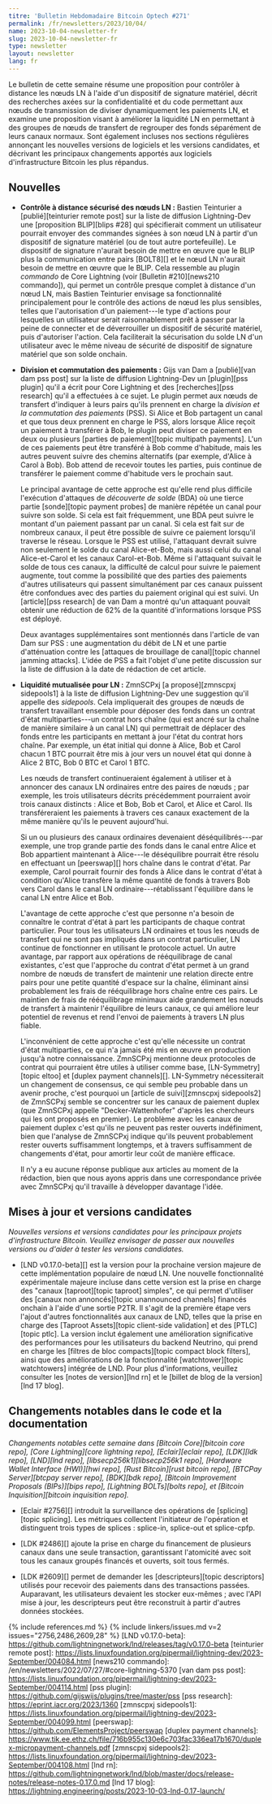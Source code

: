 ```yaml
---
titre: 'Bulletin Hebdomadaire Bitcoin Optech #271'
permalink: /fr/newsletters/2023/10/04/
name: 2023-10-04-newsletter-fr
slug: 2023-10-04-newsletter-fr
type: newsletter
layout: newsletter
lang: fr
---
```

Le bulletin de cette semaine résume une proposition pour contrôler à distance les nœuds LN à l'aide d'un dispositif de signature matériel,
décrit des recherches axées sur la confidentialité et du code permettant aux nœuds de transmission de diviser dynamiquement les paiements
LN, et examine une proposition visant à améliorer la liquidité LN en permettant à des groupes de nœuds de transfert de regrouper des
fonds séparément de leurs canaux normaux. Sont également incluses nos sections régulières annonçant les
nouvelles versions de logiciels et les versions candidates, et décrivant les principaux changements apportés aux logiciels
d'infrastructure Bitcoin les plus répandus.

## Nouvelles

- **Contrôle à distance sécurisé des nœuds LN :** Bastien Teinturier a [publié][teinturier remote post] sur la liste de diffusion
  Lightning-Dev une [proposition BLIP][blips #28] qui spécifierait comment un utilisateur pourrait envoyer des commandes signées à son
  nœud LN à partir d'un dispositif de signature matériel (ou de tout autre portefeuille). Le dispositif de signature n'aurait besoin de
  mettre en œuvre que le BLIP plus la communication entre pairs [BOLT8][] et le nœud LN n'aurait besoin de mettre en œuvre que le BLIP.
  Cela ressemble au plugin _commando_ de Core Lightning (voir [Bulletin #210][news210 commando]), qui permet un contrôle presque complet
  à distance d'un nœud LN, mais Bastien Teinturier envisage sa fonctionnalité principalement pour le contrôle des actions de nœud les plus
  sensibles, telles que l'autorisation d'un paiement---le type d'actions pour lesquelles un utilisateur serait raisonnablement prêt à
  passer par la peine de connecter et de déverrouiller un dispositif de sécurité matériel, puis d'autoriser l'action. Cela faciliterait
  la sécurisation du solde LN d'un utilisateur avec le même niveau de sécurité de dispositif de signature matériel que son solde onchain.

- **Division et commutation des paiements :** Gijs van Dam a [publié][van dam pss post] sur la liste de diffusion Lightning-Dev un
  [plugin][pss plugin] qu'il a écrit pour Core Lightning et des [recherches][pss research] qu'il a effectuées à ce sujet. Le plugin
  permet aux nœuds de transfert d'indiquer à leurs pairs qu'ils prennent en charge la _division et la commutation des paiements_ (PSS).
  Si Alice et Bob partagent un canal et que tous deux prennent en charge le PSS, alors lorsque Alice reçoit un paiement à transférer
  à Bob, le plugin peut diviser ce paiement en deux ou plusieurs [parties de paiement][topic multipath payments]. L'un de ces paiements
  peut être transféré à Bob comme d'habitude, mais les autres peuvent suivre des chemins alternatifs (par exemple, d'Alice à Carol à Bob).
  Bob attend de recevoir toutes les parties, puis continue de transférer le paiement comme d'habitude vers le prochain saut.

     Le principal avantage de cette approche est qu'elle rend plus difficile l'exécution d'attaques de _découverte de solde_ (BDA) où
     une tierce partie [sonde][topic payment probes] de manière répétée un canal pour suivre son solde. Si cela est fait fréquemment,
     une BDA peut suivre le montant d'un paiement passant par un canal. Si cela est fait sur de nombreux canaux, il peut être possible
     de suivre ce paiement lorsqu'il traverse le réseau. Lorsque le PSS est utilisé, l'attaquant devrait suivre non seulement le solde
     du canal Alice-et-Bob, mais aussi celui du canal Alice-et-Carol et les canaux Carol-et-Bob. Même si l'attaquant suivait le solde de
     tous ces canaux, la difficulté de calcul pour suivre le paiement augmente, tout comme la possibilité que des parties des paiements
     d'autres utilisateurs qui passent simultanément par ces canaux puissent être confondues avec des parties du paiement original qui
     est suivi. Un [article][pss research] de van Dam a montré qu'un attaquant pouvait obtenir
     une réduction de 62% de la quantité d'informations lorsque PSS est déployé.

     Deux avantages supplémentaires sont mentionnés dans l'article de van Dam sur PSS :
     une augmentation du débit de LN et une partie d'atténuation contre les [attaques de brouillage de canal][topic channel
     jamming attacks]. L'idée de PSS a fait l'objet d'une petite discussion sur la liste de diffusion à la date de rédaction de cet
     article.

- **Liquidité mutualisée pour LN :** ZmnSCPxj [a proposé][zmnscpxj sidepools1] à la liste de diffusion Lightning-Dev une suggestion
  qu'il appelle des _sidepools_. Cela impliquerait des groupes de nœuds de transfert travaillant ensemble pour déposer des fonds dans
  un contrat d'état multiparties---un contrat hors chaîne (qui est ancré sur la chaîne de manière similaire à un canal LN) qui permettrait
  de déplacer des fonds entre les participants en mettant à jour l'état du contrat hors chaîne. Par exemple, un état initial qui donne
  à Alice, Bob et Carol chacun 1 BTC pourrait être mis à jour vers un nouvel état qui donne à Alice 2 BTC, Bob 0 BTC et Carol 1 BTC.

     Les nœuds de transfert continueraient également à utiliser et à annoncer des canaux LN ordinaires entre des paires de nœuds ;
     par exemple, les trois utilisateurs décrits précédemment pourraient avoir trois canaux distincts : Alice et Bob, Bob et Carol, et
     Alice et Carol. Ils transféreraient les paiements à travers ces canaux exactement de la même manière qu'ils le peuvent aujourd'hui.

     Si un ou plusieurs des canaux ordinaires devenaient déséquilibrés---par exemple, une trop grande partie des fonds dans le canal
     entre Alice et Bob appartient maintenant à Alice---le déséquilibre pourrait être résolu en effectuant un [peerswap][] hors chaîne
     dans le contrat d'état. Par exemple, Carol pourrait fournir des fonds à Alice dans le contrat d'état à condition qu'Alice transfère
     la même quantité de fonds à travers Bob vers Carol dans le canal LN ordinaire---rétablissant l'équilibre dans le canal LN entre
     Alice et Bob.

     L'avantage de cette approche c'est que personne n'a besoin de connaître le contrat d'état à part les participants de chaque contrat
     particulier. Pour tous les utilisateurs LN ordinaires et tous les nœuds de transfert qui ne sont pas impliqués dans un contrat
     particulier, LN continue de fonctionner en utilisant le protocole actuel. Un autre avantage, par rapport aux opérations de
     rééquilibrage de canal existantes, c'est que l'approche du contrat d'état permet à un grand nombre de nœuds de transfert de
     maintenir une relation directe entre pairs pour une petite quantité d'espace sur la chaîne, éliminant ainsi probablement les
     frais de rééquilibrage hors chaîne entre ces pairs. Le maintien de frais de rééquilibrage minimaux aide grandement les nœuds
     de transfert à maintenir l'équilibre de leurs canaux, ce qui améliore leur potentiel de revenus et rend l'envoi de paiements
     à travers LN plus fiable.

     L'inconvénient de cette approche c'est qu'elle nécessite un contrat d'état multiparties, ce qui n'a jamais été mis en œuvre en
     production jusqu'à notre connaissance. ZmnSCPxj mentionne deux protocoles de contrat qui pourraient être utiles à utiliser comme
     base, [LN-Symmetry][topic eltoo] et [duplex payment channels][]. LN-Symmetry nécessiterait un changement de consensus, ce qui semble
     peu probable dans un avenir proche, c'est pourquoi un [article de suivi][zmnscpxj sidepools2] de ZmnSCPxj semble se concentrer sur
     les canaux de paiement duplex (que ZmnSCPxj appelle "Decker-Wattenhofer" d'après les chercheurs qui les ont proposés en premier).
     Le problème avec les canaux de paiement duplex c'est qu'ils ne peuvent pas rester ouverts indéfiniment, bien que l'analyse de ZmnSCPxj
     indique qu'ils peuvent probablement rester ouverts suffisamment longtemps, et à travers suffisamment de changements d'état, pour
     amortir leur coût de manière efficace.

     Il n'y a eu aucune réponse publique aux articles au moment de la rédaction, bien que nous ayons appris dans une correspondance
     privée avec ZmnSCPxj qu'il travaille à développer davantage l'idée.

## Mises à jour et versions candidates

*Nouvelles versions et versions candidates pour les principaux projets
d'infrastructure Bitcoin. Veuillez envisager de passer aux nouvelles
versions ou d'aider à tester les versions candidates.*

- [LND v0.17.0-beta][] est la version pour la prochaine version majeure de cette implémentation populaire de nœud LN. Une nouvelle
  fonctionnalité expérimentale majeure incluse dans cette version est la prise en charge des "canaux [taproot][topic taproot] simples",
  ce qui permet d'utiliser des [canaux non annoncés][topic unannounced channels] financés onchain à l'aide d'une sortie P2TR. Il s'agit
  de la première étape vers l'ajout d'autres fonctionnalités aux canaux de LND, telles que la prise en charge des [Taproot Assets][topic
  client-side validation] et des [PTLC][topic ptlc]. La version inclut également une amélioration significative des performances pour les
  utilisateurs du backend Neutrino, qui prend en charge les [filtres de bloc compacts][topic compact block filters], ainsi que des
  améliorations de la fonctionnalité [watchtower][topic watchtowers] intégrée de LND. Pour plus d'informations, veuillez consulter les
  [notes de version][lnd rn] et le [billet de blog de la version][lnd 17 blog].

## Changements notables dans le code et la documentation

*Changements notables cette semaine dans [Bitcoin Core][bitcoin core repo], [Core Lightning][core lightning repo], [Eclair][eclair repo],
[LDK][ldk repo], [LND][lnd repo], [libsecp256k1][libsecp256k1 repo], [Hardware Wallet Interface (HWI)][hwi repo], [Rust Bitcoin][rust
bitcoin repo], [BTCPay Server][btcpay server repo], [BDK][bdk repo], [Bitcoin Improvement Proposals (BIPs)][bips repo], [Lightning
BOLTs][bolts repo], et [Bitcoin Inquisition][bitcoin inquisition repo].*

- [Eclair #2756][] introduit la surveillance des opérations de [splicing][topic splicing]. Les métriques collectent l'initiateur de
  l'opération et distinguent trois types de splices : splice-in, splice-out et splice-cpfp.

- [LDK #2486][] ajoute la prise en charge du financement de plusieurs canaux dans une seule transaction, garantissant l'atomicité avec
  soit tous les canaux groupés financés et ouverts, soit tous fermés.

- [LDK #2609][] permet de demander les [descripteurs][topic descriptors] utilisés pour recevoir des paiements dans des transactions
  passées. Auparavant, les utilisateurs devaient les stocker eux-mêmes ; avec l'API mise à jour, les descripteurs peut être reconstruit
  à partir d'autres données stockées.

{% include references.md %}
{% include linkers/issues.md v=2 issues="2756,2486,2609,28" %}
[LND v0.17.0-beta]: https://github.com/lightningnetwork/lnd/releases/tag/v0.17.0-beta
[teinturier remote post]: https://lists.linuxfoundation.org/pipermail/lightning-dev/2023-September/004084.html
[news210 commando]: /en/newsletters/2022/07/27/#core-lightning-5370
[van dam pss post]: https://lists.linuxfoundation.org/pipermail/lightning-dev/2023-September/004114.html
[pss plugin]: https://github.com/gijswijs/plugins/tree/master/pss
[pss research]: https://eprint.iacr.org/2023/1360
[zmnscpxj sidepools1]: https://lists.linuxfoundation.org/pipermail/lightning-dev/2023-September/004099.html
[peerswap]: https://github.com/ElementsProject/peerswap
[duplex payment channels]: https://www.tik.ee.ethz.ch/file/716b955c130e6c703fac336ea17b1670/duplex-micropayment-channels.pdf
[zmnscpxj sidepools2]: https://lists.linuxfoundation.org/pipermail/lightning-dev/2023-September/004108.html
[lnd rn]: https://github.com/lightningnetwork/lnd/blob/master/docs/release-notes/release-notes-0.17.0.md
[lnd 17 blog]: https://lightning.engineering/posts/2023-10-03-lnd-0.17-launch/
